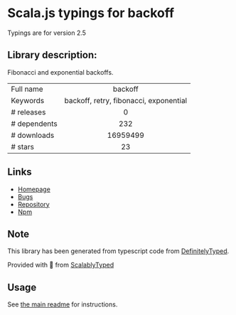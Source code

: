
# Scala.js typings for backoff

Typings are for version 2.5

## Library description:
Fibonacci and exponential backoffs.

|                    |                 |
| ------------------ | :-------------: |
| Full name          | backoff |
| Keywords           | backoff, retry, fibonacci, exponential |
| # releases         | 0 |
| # dependents       | 232 |
| # downloads        | 16959499 |
| # stars            | 23 |

## Links
- [Homepage](https://github.com/MathieuTurcotte/node-backoff#readme)
- [Bugs](https://github.com/MathieuTurcotte/node-backoff/issues)
- [Repository](https://github.com/MathieuTurcotte/node-backoff)
- [Npm](https://www.npmjs.com/package/backoff)
    


## Note
This library has been generated from typescript code from [DefinitelyTyped](https://definitelytyped.org).

Provided with :purple_heart: from [ScalablyTyped](https://github.com/oyvindberg/ScalablyTyped)

## Usage
See [the main readme](../../readme.md) for instructions.



